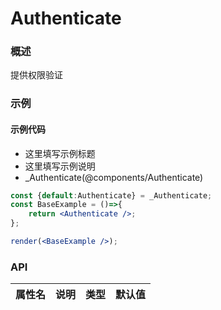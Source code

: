 
# Authenticate


### 概述

提供权限验证


### 示例

#### 示例代码

- 这里填写示例标题
- 这里填写示例说明
- _Authenticate(@components/Authenticate)

```jsx
const {default:Authenticate} = _Authenticate;
const BaseExample = ()=>{
    return <Authenticate />;
};

render(<BaseExample />);

```


### API

|属性名|说明|类型|默认值|
|  ---  | ---  | --- | --- |

